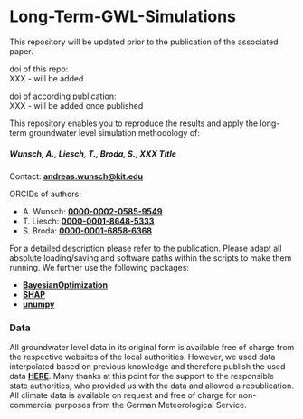 # Long-Term-GWL-Simulations
This repository will be updated prior to the publication of the associated paper.

doi of this repo:  
XXX - will be added  

doi of according publication:  
XXX - will be added once published  

This repository enables you to reproduce the results and apply the long-term groundwater level simulation methodology of:     
##### **Wunsch, A., Liesch, T., Broda, S., XXX Title**  

Contact: [**andreas.wunsch@kit.edu**](andreas.wunsch@kit.edu)  

ORCIDs of authors:   
* A. Wunsch:  [**0000-0002-0585-9549**](https://orcid.org/0000-0002-0585-9549)   
* T. Liesch:  [**0000-0001-8648-5333**](https://orcid.org/0000-0001-8648-5333)   
* S. Broda:  [**0000-0001-6858-6368**](https://orcid.org/0000-0001-6858-6368)   

For a detailed description please refer to the publication.
Please adapt all absolute loading/saving and software paths within the scripts to make them running. We further use the following packages:

*  [**BayesianOptimization**](https://github.com/fmfn/BayesianOptimization)
*  [**SHAP**](https://github.com/slundberg/shap)
*  [**unumpy**](https://github.com/Quansight-Labs/unumpy)


### Data
All groundwater level data in its original form is available free of charge from the respective websites of the local authorities. However, we used data interpolated based on previous knowledge and therefore publish the used data [**HERE**](link). Many thanks at this point for the support to the responsible state authorities, who provided us with the data and allowed a republication.  
All climate data is available on request and free of charge for non-commercial purposes from the German Meteorological Service.

